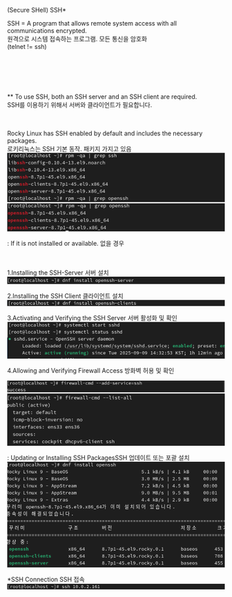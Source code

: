 (Secure SHell)  SSH*
<br>

SSH = A program that allows remote system access with all communications encrypted.<br>
원격으로 시스템 접속하는 프로그램. 모든 통신을 암호화<br>(telnet != ssh)
<br>
<br>
<br>
<br>
<br>
<br>

**
To use SSH, both an SSH server and an SSH client are required.<br>
SSH를 이용하기 위해서 서버와 클라이언트가 필요합니다. 
<br>
<br>
<br>


Rocky Linux has SSH enabled by default and includes the necessary packages.<br>
로키리눅스는 SSH 기본 동작. 패키지 가지고 있음<br>
![image break](../Pictur/step1/SSH-1.png)
![image break](../Pictur/step1/SSH-2.png) 

: If it is not installed or available. 없을 경우
<br>
<br>
<br>



1.Installing the SSH-Server 서버 설치<br>
![image break](../Pictur/step1/SSH-4.png)

2.Installing the SSH Client 클라이언트 설치<br>
![image break](../Pictur/step1/SSH-6.png)

3.Activating and Verifying the SSH Server 서버 활성화 및 확인<br>
![image break](../Pictur/step1/SSH-5.png)

4.Allowing and Verifying Firewall Access 방화벽 허용 및 확인<br>

![image break](../Pictur/step1/SSH-7.png)
![image break](../Pictur/step1/SSH-8.png)


: Updating or Installing SSH PackagesSSH 업데이트 또는 포괄 설치<br>
![image break](../Pictur/step1/SSH-3.png)



*SSH Connection SSH 접속<br>
![image break](../Pictur/step1/SSH-9.png)


